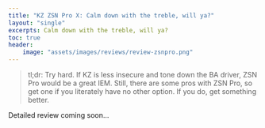 ```yaml
---
title: "KZ ZSN Pro X: Calm down with the treble, will ya?"
layout: "single"
excerpts: Calm down with the treble, will ya?
toc: true
header:
    image: "assets/images/reviews/review-zsnpro.png"
---
```


> tl;dr: Try hard. If KZ is less insecure and tone down the BA driver, ZSN Pro would be a great IEM. Still, there are some pros with ZSN Pro, so get one if you literately have no other option. If you do, get something better.

Detailed review coming soon...